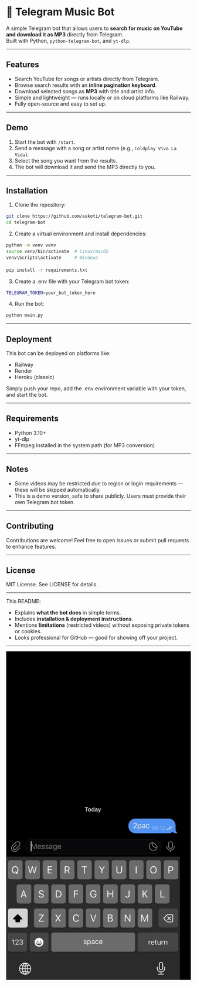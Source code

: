 # 🎵 Telegram Music Bot

A simple Telegram bot that allows users to **search for music on YouTube and download it as MP3** directly from Telegram.  
Built with Python, `python-telegram-bot`, and `yt-dlp`.

---

## Features

- Search YouTube for songs or artists directly from Telegram.
- Browse search results with an **inline pagination keyboard**.
- Download selected songs as **MP3** with title and artist info.
- Simple and lightweight — runs locally or on cloud platforms like Railway.
- Fully open-source and easy to set up.

---

## Demo

1. Start the bot with `/start`.
2. Send a message with a song or artist name (e.g., `Coldplay Viva La Vida`).
3. Select the song you want from the results.
4. The bot will download it and send the MP3 directly to you.

---

## Installation

1. Clone the repository:

```bash
git clone https://github.com/askoti/telegram-bot.git
cd telegram-bot
```

2. Create a virtual environment and install dependencies:

```bash
python -m venv venv
source venv/bin/activate  # Linux/macOS
venv\Scripts\activate     # Windows

pip install -r requirements.txt
```

3. Create a .env file with your Telegram bot token:
   
```bash
TELEGRAM_TOKEN=your_bot_token_here
```

4. Run the bot:
   
```bash
python main.py
```

---

## Deployment

This bot can be deployed on platforms like:

- Railway
- Render
- Heroku (classic)
  
Simply push your repo, add the .env environment variable with your token, and start the bot.

---

## Requirements

- Python 3.10+
- yt-dlp
- FFmpeg installed in the system path (for MP3 conversion)

---
  
## Notes

- Some videos may be restricted due to region or login requirements — these will be skipped automatically.
- This is a demo version, safe to share publicly. Users must provide their own Telegram bot token.

---

## Contributing

Contributions are welcome! Feel free to open issues or submit pull requests to enhance features.

---

## License

MIT License. See LICENSE for details.

---

This README:  

- Explains **what the bot does** in simple terms.  
- Includes **installation & deployment instructions**.  
- Mentions **limitations** (restricted videos) without exposing private tokens or cookies.  
- Looks professional for GitHub — good for showing off your project.  

---

![Telegram Music Bot Demo](demo.gif)
